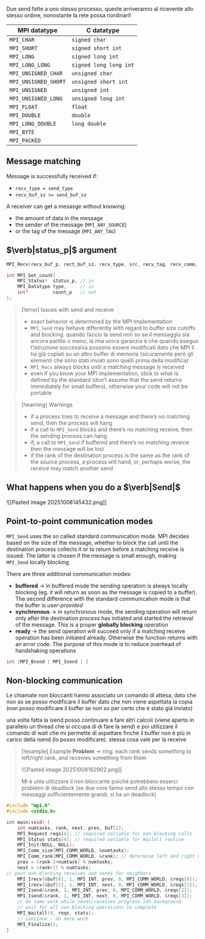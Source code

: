 Due send fatte a uno stesso processo, queste arriveranno al ricevente allo stesso ordine, nonostante la rete possa riordinarli


| MPI datatype         | C datatype             |
| -------------------- | ---------------------- |
| `MPI_CHAR`           | `signed char`          |
| `MPI_SHORT`          | `signed short int`     |
| `MPI_LONG`           | `signed long int`      |
| `MPI_LONG_LONG`      | `signed long long int` |
| `MPI_UNSIGNED_CHAR`  | `unsigned char`        |
| `MPI_UNSIGNED_SHORT` | `unsigned short int`   |
| `MPI_UNSIGNED`       | `unsigned int`         |
| `MPI_UNSIGNED_LONG`  | `unsigned long int`    |
| `MPI_FLOAT`          | `float`                |
| `MPI_DOUBLE`         | `double`               |
| `MPI_LONG_DOUBLE`    | `long double`          |
| `MPI_BYTE`           |                        |
| `MPI_PACKED`         |                        |

## Message matching
Message is successfully received if:
- `recv_type = send_type`
- `recv_buf_sz >= send_buf_sz`

A receiver can get a mesasge without knowing:
- the amount of data in the message
- the sender of the message (`MPI_ANY_SOURCE`)
- or the tag of the message (`MPI_ANY_TAG`)

## $\verb|status_p|$ argument

```c
MPI_Recv(recv_buf_p, rect_buf_sz, recv_type, src, recv_tag, recv_comm, &status);
```

```c
int MPI_Get_count(
	MPI_Status*  status_p, // in
	MPI_Datatype type,     // in
	int*         count_p   // out
);
```

>[!error] Issues with send and receive
>- exact behavior is determined by the MPI implementation
>- `MPI_Send` may behave differently with regard to buffer size cutoffs and blocking. quando faccio la send non so se il messaggio sia ancora partito o meno, la mia unica garanzia è che quando eseguo l’istruzione successiva possono essere modificati dato che MPI li ha già copiati su un altro buffer di memoria (sicuramente però gli elementi che sono stati inviati sono quelli prima della modifica)
>- `MPI_Recv` always blocks until a matching message is received
>- even if you know your MPI implementation, stick to what is defined by the standard (don’t assume that the send returns immediately for small buffers), otherwise your code will not be portable

>[!warning] Warnings
>- if a process tries to receive a message and there’s no matching send, then the process will hang
>- if a call to `MPI_Send` blocks and there’s no matching receive, then the sending process can hang
>- if, a call to `MPI_Send` if buffered and there’s no matching reveice then the message will be lost
>- if the rank of the destination process is the same as the rank of the source process, a process will hand, or, perhaps worse, the receive may match another send

## What happens when you do a $\verb|Send|$
![[Pasted image 20251008145432.png]]

## Point-to-point communication modes
`MPI_Send` uses the so called standard communication mode. MPI decides based on the size of the message, whether to block the call until the destination process collects it or to return before a matching receive is issued. The latter is chosen if the message is small enough, making `MPI_Send` locally blocking

There are three additional communication modes:
- **buffered** → in buffered mode the sending operation is always locally blocking (eg. it will return as soon as the message is copied to a buffer). The second difference with the standard communication mode is that the buffer is *user-provided*
- **synchronous** → in synchronous mode, the sending operation will return only after the destination process has initiated and started the retrieval of the message. This is a proper **globally blocking** operation
- **ready** → the send operation will succeed only if a matching receive operation has been initiated already. Otherwise the function returns with an error code. The purpose of this mode is to reduce overhead of handshaking operations

```c
int [MPI_Bsend | MPI_Ssend | ]
```

## Non-blocking communication
Le chiamate non bloccanti hanno associato un comando di attesa, dato che non so se posso modificare il buffer dato che non viene aspettata la copia (non posso modificare il buffer se non so per certo che è stato già inviato)

una volta fatta la isend posso continuare a fare  altri calcoli (viene aperto in parallelo un thread che si occupa di di fare la send) e poi utilizzare il comando di wait che mi permette di aspettare finchè il buffer non è più in carico della isend (lo posso modificare). stessa cosa vale per la receive

>[!example] Example
>**Problem** → ring: each rank sends something to left/right rank, and receives something from them
>
>![[Pasted image 20251008162902.png]]
>
>Mi è utile utilizzare il non bloccante poichè potrebbero esserci problemi di deadlock (se due core fanno send allo stesso tempo con messaggi sufficientemente grandi, si ha un deadlock)

```c
#include "mpi.h"
#include <stdio.h>

int main(void) {
	int numtasks, rank, next, prev, buf[2];
	MPI_Request reqs[4]; // required variable for non-blocking calls
	MPI_Status stats[4]; // required variable for Waitall routine
	MPI_Init(NULL, NULL);
	MPI_Comm_size(MPI_COMM_WORLD, &numtasks);
	MPI_Comm_rank(MPI_COMM_WORLD, &rank); // determine left and right neighbors
	prev = (rank-1+numtask) % numtasks;
	next = (rank+1) % numtasks;
// post non-blocking receives and sends for neighbors
	MPI_Irecv(&buf[0], 1, MPI_INT, prev, 0, MPI_COMM_WORLD, &reqs[0]);
	MPI_Irecv(&buf[1], 1, MPI_INT, next, 0, MPI_COMM_WORLD, &reqs[1]);
	MPI_Isend(&rank, 1, MPI_INT, prev, 0, MPI_COMM_WORLD, &reqs[2]);
	MPI_Isend(&rank, 1, MPI_INT, next, 0, MPI_COMM_WORLD, &reqs[3]);
	// do some work while sends/receives progress idn background
	// wait for all non-blocking operations to complete
	MPI_Waitall(4, reqs, stats);
	// continue - do more work
	MPI_Finalize();
}
```